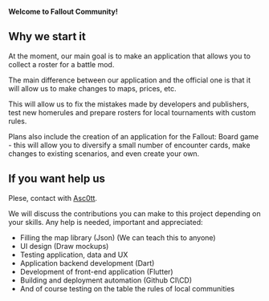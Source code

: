 **Welcome to Fallout Community!**


## Why we start it
At the moment, our main goal is to make an application that allows you to collect a roster for a battle mod.

The main difference between our application and the official one is that it will allow us to make changes to maps, prices, etc.

This will allow us to fix the mistakes made by developers and publishers, test new homerules and prepare rosters for local tournaments with custom rules.

Plans also include the creation of an application for the Fallout: Board game  - this will allow you to diversify a small number of encounter cards, make changes to existing scenarios, and even create your own.

## If you want help us
Plese, contact with [Asc0tt](https://github.com/Asc0tt).

We will discuss the contributions you can make to this project depending on your skills.
Any help is needed, important and appreciated:
* Filling the map library (Json) (We can teach this to anyone)
* UI design (Draw mockups)
* Testing application, data and UX
* Application backend development (Dart)
* Development of front-end application (Flutter)
* Building and deployment automation (Github CI\CD)
* And of course testing on the table the rules of local communities
